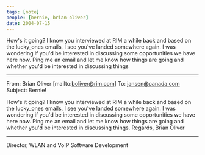 ```yaml
---
tags: [note]
people: [bernie, brian-oliver]
date: 2004-07-15
---
```


How's it going? I know you interviewed at RIM a while back and based on the lucky_ones emails, I see you've landed somewhere again. I was wondering if you'd be interested in discussing some opportunities we have here now. Ping me an email and let me know how things are going and whether you'd be interested in discussing things

---

From: Brian Oliver [mailto:boliver@rim.com] 
To: jansen@canada.com
Subject: Bernie!

How's it going? I know you interviewed at RIM a while back and based on the lucky_ones emails, I see you've landed somewhere again. I was wondering if you'd be interested in discussing some opportunities we have here now. Ping me an email and let me know how things are going and whether you'd be interested in discussing things. 
Regards, 
Brian Oliver
_________________________________________
Director, WLAN and VoIP Software Development
